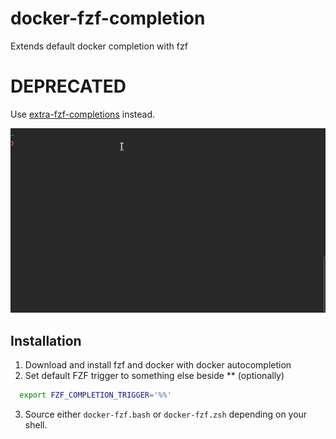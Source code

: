 # docker-fzf-completion
Extends default docker completion with fzf

# DEPRECATED

Use [extra-fzf-completions](https://github.com/mnowotnik/extra-fzf-completions) instead.

<img src="https://raw.githubusercontent.com/Mike-Now/img/master/docker-fzf-completion.gif" width=640>

## Installation
1. Download and install fzf and docker with docker autocompletion
2. Set default FZF trigger to something else beside ** (optionally)

```bash
  export FZF_COMPLETION_TRIGGER='%%'
```

3. Source either `docker-fzf.bash` or `docker-fzf.zsh` depending on your shell.
